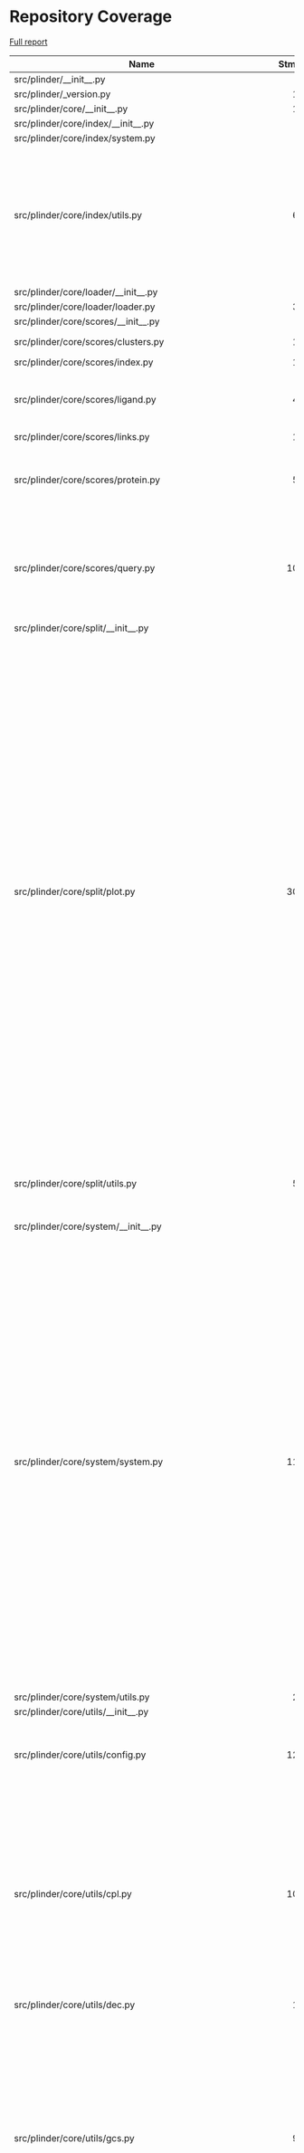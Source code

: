 # Repository Coverage

[Full report](https://htmlpreview.github.io/?https://github.com/plinder-org/plinder/blob/python-coverage-comment-action-data/htmlcov/index.html)

| Name                                                          |    Stmts |     Miss |   Branch |   BrPart |        Cover |   Missing |
|-------------------------------------------------------------- | -------: | -------: | -------: | -------: | -----------: | --------: |
| src/plinder/\_\_init\_\_.py                                   |        4 |        0 |        0 |        0 |    100.0000% |           |
| src/plinder/\_version.py                                      |       15 |        4 |        0 |        0 |     73.3333% |     16-19 |
| src/plinder/core/\_\_init\_\_.py                              |       13 |        0 |        0 |        0 |    100.0000% |           |
| src/plinder/core/index/\_\_init\_\_.py                        |        0 |        0 |        0 |        0 |    100.0000% |           |
| src/plinder/core/index/system.py                              |        0 |        0 |        0 |        0 |    100.0000% |           |
| src/plinder/core/index/utils.py                               |       64 |        5 |       24 |        8 |     85.2273% |25->24, 76, 81-83, 120->119, 158->157, 163->158, 164->163, 170 |
| src/plinder/core/loader/\_\_init\_\_.py                       |        2 |        1 |        0 |        0 |     50.0000% |         6 |
| src/plinder/core/loader/loader.py                             |       37 |       34 |       18 |        0 |      5.4545% |      8-92 |
| src/plinder/core/scores/\_\_init\_\_.py                       |        8 |        0 |        0 |        0 |    100.0000% |           |
| src/plinder/core/scores/clusters.py                           |       19 |        2 |        4 |        2 |     82.6087% |19->18, 51-52 |
| src/plinder/core/scores/index.py                              |       16 |        1 |        2 |        1 |     88.8889% |        39 |
| src/plinder/core/scores/ligand.py                             |       46 |        3 |       14 |        5 |     86.6667% |19->18, 49-52, 58->57, 66, 93->92 |
| src/plinder/core/scores/links.py                              |       19 |        0 |        4 |        1 |     95.6522% |    20->19 |
| src/plinder/core/scores/protein.py                            |       50 |        4 |       22 |        6 |     86.1111% |19->18, 46->52, 60-61, 66->65, 76-77, 93->92 |
| src/plinder/core/scores/query.py                              |      104 |        9 |       56 |        8 |     88.1250% |49, 73, 97, 104, 173->181, 176-178, 216, 264 |
| src/plinder/core/split/\_\_init\_\_.py                        |        2 |        0 |        0 |        0 |    100.0000% |           |
| src/plinder/core/split/plot.py                                |      302 |      190 |      104 |       12 |     36.4532% |17-18, 38, 44-56, 141->140, 155, 157, 158->160, 170, 175, 188-204, 257-260, 294-312, 328-329, 378-396, 399-430, 433-475, 478-605, 608-616, 627-628, 631-662, 665-712, 715-757, 764, 766-768, 771-775, 779-822, 834 |
| src/plinder/core/split/utils.py                               |       59 |       10 |       14 |        3 |     79.4521% |19->18, 37-44, 103->105, 181-182 |
| src/plinder/core/system/\_\_init\_\_.py                       |        2 |        0 |        0 |        0 |    100.0000% |           |
| src/plinder/core/system/system.py                             |      119 |       23 |       58 |       18 |     70.0565% |29, 48->47, 62-63, 67->66, 82, 85->84, 99->102, 100->102, 105->104, 118->117, 131->130, 144->143, 157->156, 168->170, 173->172, 184->186, 189->188, 205->204, 218->217, 230-247, 250->249, 259-260, 278-289 |
| src/plinder/core/system/utils.py                              |       23 |       23 |       12 |        0 |      0.0000% |      3-39 |
| src/plinder/core/utils/\_\_init\_\_.py                        |        0 |        0 |        0 |        0 |    100.0000% |           |
| src/plinder/core/utils/config.py                              |      127 |        4 |       44 |        5 |     94.7368% |130->129, 134, 155, 264, 286 |
| src/plinder/core/utils/cpl.py                                 |      102 |       43 |       42 |       11 |     48.6111% |26->25, 27-35, 43->42, 44, 48->47, 49, 56, 61-67, 71->70, 72-83, 87->86, 100-103, 112, 139->141, 145-154, 165 |
| src/plinder/core/utils/dec.py                                 |       19 |        0 |        2 |        1 |     95.2381% |    18->17 |
| src/plinder/core/utils/gcs.py                                 |       93 |       25 |       40 |       14 |     64.6617% |26->25, 28->50, 33-35, 47, 54-58, 66->65, 79->78, 93->92, 109->108, 117-120, 124->123, 132-133, 135, 142->exit, 145, 157-164 |
| src/plinder/core/utils/log.py                                 |       37 |       12 |       14 |        2 |     64.7059% |12-13, 63-66, 83-88 |
| src/plinder/core/utils/schemas.py                             |        9 |        0 |        0 |        0 |    100.0000% |           |
| src/plinder/core/utils/unpack.py                              |       54 |        3 |       28 |        4 |     91.4634% |28, 34, 40, 80->85 |
| src/plinder/data/\_\_init\_\_.py                              |        6 |        2 |        0 |        0 |     66.6667% |       8-9 |
| src/plinder/data/\_version.py                                 |       15 |       15 |        0 |        0 |      0.0000% |     18-40 |
| src/plinder/data/clusters.py                                  |      118 |       37 |       26 |        6 |     65.9722% |194-231, 256-257, 266->exit, 273, 304-305, 319-320, 331-368, 379 |
| src/plinder/data/common/\_\_init\_\_.py                       |        0 |        0 |        0 |        0 |    100.0000% |           |
| src/plinder/data/common/\_version.py                          |        0 |        0 |        0 |        0 |    100.0000% |           |
| src/plinder/data/common/constants.py                          |       30 |        0 |        0 |        0 |    100.0000% |           |
| src/plinder/data/common/log.py                                |        3 |        0 |        0 |        0 |    100.0000% |           |
| src/plinder/data/databases.py                                 |       59 |        3 |       26 |        6 |     89.4118% |13, 95->103, 96->95, 97->96, 137->148, 153-154, 221->exit |
| src/plinder/data/final\_structure\_qc.py                      |      144 |       30 |       28 |        7 |     77.3256% |22, 45-47, 69-72, 114-123, 147, 245-246, 273-276, 360-365, 457, 480->482 |
| src/plinder/data/get\_system\_annotations.py                  |      106 |       46 |       44 |        6 |     46.6667% |59, 62-63, 73-112, 141->145, 154->exit, 156->exit, 158-175, 187-188 |
| src/plinder/data/leakage.py                                   |       93 |       83 |       16 |        0 |      9.1743% |14-15, 27-51, 59-90, 100-163, 177-229 |
| src/plinder/data/pipeline/\_\_init\_\_.py                     |        0 |        0 |        0 |        0 |    100.0000% |           |
| src/plinder/data/pipeline/config.py                           |      109 |        4 |       40 |        3 |     95.3020% |151, 174, 178, 215 |
| src/plinder/data/pipeline/io.py                               |      303 |       62 |      138 |       34 |     71.4286% |40->39, 60->59, 90->95, 93->95, 99->98, 141-167, 169->171, 175->174, 207->210, 208->207, 219->218, 258->257, 291->299, 303->302, 332->334, 338->337, 385->383, 435->434, 455, 461, 466, 470, 484->483, 491, 496-498, 522-527, 537-546, 550->549, 557->565, 560-561, 563->565, 569->568, 588-617, 621->620, 649->651 |
| src/plinder/data/pipeline/mpqueue.py                          |       65 |       15 |       18 |        8 |     72.2892% |27, 32-35, 51-56, 63->65, 68->exit, 79->78, 80-85, 88->exit, 132->exit, 135->134 |
| src/plinder/data/pipeline/pipeline.py                         |      160 |       28 |       82 |       35 |     73.1405% |53-57, 60->59, 69->68, 76->75, 84->83, 91->90, 105->104, 120->119, 127->126, 136->135, 143->142, 153->152, 163->162, 167->166, 174->173, 183->182, 193->192, 194, 197->196, 206->205, 213->212, 220->219, 230->229, 238->237, 246->245, 247-250, 258->257, 259-260, 263->262, 264, 267->266, 268-280, 283->282, 286-289, 296->295, 297-301, 304->303, 305, 308->307, 309-313, 316->315, 317, 323->322, 324-330, 333->332, 334, 340->339, 341, 392-393 |
| src/plinder/data/pipeline/tasks.py                            |      334 |      110 |      104 |       22 |     61.6438% |145->exit, 156->145, 159, 172->175, 176-177, 216->225, 279->312, 280->279, 285-286, 295-296, 325-326, 332, 337->340, 338->337, 339, 370, 394->393, 395->394, 401->403, 407-411, 412->414, 422-425, 426->395, 464, 483->479, 484->483, 721-729, 735-736, 751-770, 791-810, 819-820, 842-862, 872-912, 920-921, 929-945, 953-975, 983-984, 997-998, 1012-1029 |
| src/plinder/data/pipeline/transform.py                        |      140 |       81 |       85 |        5 |     38.6667% |26, 29-30, 34, 48, 99->101, 125-169, 187-210, 234-319, 356 |
| src/plinder/data/pipeline/utils.py                            |      301 |       83 |      126 |       21 |     69.0867% |26-27, 40->39, 49-52, 76->75, 102-103, 109->108, 141-142, 143->139, 147->143, 149->147, 154-155, 164, 166->169, 170-171, 173-174, 205-206, 228->226, 292, 323-330, 420->419, 467->465, 473, 475->491, 485-488, 491->510, 504-507, 511, 521-540, 557-586, 601-602, 617-629, 641-650 |
| src/plinder/data/save\_linked\_structures.py                  |      154 |      154 |       62 |        0 |      0.0000% |     3-362 |
| src/plinder/data/smallmolecules.py                            |      110 |       36 |       14 |        6 |     64.5161% |19-20, 26-27, 33-34, 40-41, 47-48, 54-55, 61-62, 71-72, 83-89, 101, 105-106, 116-118, 125->124, 127-129, 139-140, 152->154, 163-166 |
| src/plinder/data/splits.py                                    |      298 |      232 |       91 |        3 |     18.7661% |34->exit, 91->exit, 98->exit, 122-127, 145-152, 156-163, 167-170, 192-200, 211-223, 243-333, 354-394, 418-466, 499-517, 559-617, 654-899, 903-963 |
| src/plinder/data/structure/\_\_init\_\_.py                    |        0 |        0 |        0 |        0 |    100.0000% |           |
| src/plinder/data/structure/atoms.py                           |      301 |      148 |       78 |       20 |     47.2296% |73-75, 85-96, 103, 109->113, 115-117, 123, 127-129, 140, 147-148, 154-156, 172-175, 186, 188, 189->191, 203, 222-226, 229-231, 235-238, 275-277, 297-311, 358, 382, 392-402, 408-413, 419, 427-441, 445-448, 454-456, 478->477, 501-578, 598-613, 624, 628, 646-651, 659-664, 668-670, 677-684 |
| src/plinder/data/structure/contacts.py                        |       88 |        8 |       30 |        5 |     88.9831% |93->95, 112-113, 191->195, 207, 220, 226-232, 258-261 |
| src/plinder/data/structure/models.py                          |       23 |        0 |        0 |        0 |    100.0000% |           |
| src/plinder/data/utils/\_\_init\_\_.py                        |        0 |        0 |        0 |        0 |    100.0000% |           |
| src/plinder/data/utils/annotations/\_\_init\_\_.py            |        0 |        0 |        0 |        0 |    100.0000% |           |
| src/plinder/data/utils/annotations/aggregate\_annotations.py  |      505 |       73 |      339 |       63 |     79.1469% |85, 132->131, 142->141, 152->151, 162->161, 166->165, 170->169, 174->173, 175, 178->177, 182->181, 193->192, 196->exit, 199, 202->201, 206->205, 210->209, 219->218, 220-231, 234->233, 235-242, 256, 265, 273->272, 274, 277->276, 278, 320->319, 328->327, 336->335, 343->342, 347->346, 349, 357->356, 359, 384->390, 385->384, 387->385, 426-427, 466, 475, 481, 489-493, 502-503, 521, 532, 544, 610, 690->692, 703->702, 715->717, 725->724, 789->794, 792-793, 818->820, 822->826, 841->843, 867->879, 914->903, 934->933, 945, 978-999, 1002, 1007, 1010, 1149-1150, 1212-1215, 1218-1219, 1225->exit, 1230, 1277, 1300, 1304, 1316-1327 |
| src/plinder/data/utils/annotations/extras.py                  |      306 |       90 |       86 |       11 |     68.6224% |43->47, 66-69, 106-108, 123, 186->exit, 227, 259->256, 289, 307-312, 324, 344-348, 352-353, 357-365, 369-379, 406-415, 493->499, 521->526, 543, 556-557, 563-564, 572-573, 640->646, 655-698, 702-704, 710-725, 731-735 |
| src/plinder/data/utils/annotations/get\_ligand\_validation.py |      159 |       13 |       32 |       11 |     87.4346% |91->90, 92, 147->146, 154-158, 170, 197-201, 225->224, 234, 330->329, 338-339, 342, 361->363, 362->361, 363->362, 366 |
| src/plinder/data/utils/annotations/get\_similarity\_scores.py |      519 |      408 |      268 |       10 |     17.9161% |81-129, 133-136, 150, 207->220, 221, 227->230, 232, 233->230, 242-279, 312, 315->314, 322-323, 365-375, 383-391, 396-403, 412-497, 504-528, 533-596, 599-640, 643-650, 664-744, 755-809, 814-819, 824-900, 903-906, 909-918, 925-986, 991-1039 |
| src/plinder/data/utils/annotations/interaction\_utils.py      |      166 |       18 |       92 |        5 |     85.6589% |57-63, 70-75, 150-151, 199-202, 254, 363, 392->400 |
| src/plinder/data/utils/annotations/interface\_gap.py          |       87 |        8 |       28 |        6 |     87.8261% |53, 117, 126, 128, 164-165, 183-184 |
| src/plinder/data/utils/annotations/ligand\_utils.py           |      567 |       62 |      272 |       53 |     84.8629% |110->109, 133->exit, 165, 174, 189, 235-237, 260, 275-280, 302->291, 310, 332, 334, 336, 339-342, 346->345, 433->432, 439->441, 448->447, 458->457, 500-502, 546, 551, 577-578, 590-591, 602-603, 614-615, 627-628, 639-640, 713, 840->845, 847-850, 882-885, 918->917, 985, 1105-1106, 1108, 1128->1127, 1131->1133, 1136->1135, 1143->1142, 1147->1146, 1153->1152, 1159->1158, 1166->1165, 1167, 1173->1172, 1176->1178, 1182, 1204->1203, 1208->1207, 1215->1214, 1217, 1221->1220, 1225->1224, 1229->1228, 1233->1232, 1234-1241, 1244->1243, 1247-1248, 1252->1251, 1259-1260, 1293, 1328, 1362->1364, 1457->1461 |
| src/plinder/data/utils/annotations/mmpdb\_utils.py            |      124 |       66 |       40 |        0 |     45.1220% |35, 47-165, 173-185, 405-414 |
| src/plinder/data/utils/annotations/protein\_utils.py          |      137 |        8 |       70 |       12 |     90.3382% |47, 75->81, 79-80, 107->105, 159->161, 222, 238, 268->267, 269, 288, 336->335, 369->371, 382->381, 386->385, 387, 395->397, 415->414 |
| src/plinder/data/utils/annotations/rdkit\_utils.py            |      196 |       49 |       54 |        9 |     73.6000% |96-104, 146, 148, 153-158, 169->172, 174->161, 202-208, 212-219, 247-248, 289-296, 318-319, 369-370, 383-392, 397, 399-403, 414, 417->426, 422-423 |
| src/plinder/data/utils/annotations/save\_utils.py             |       80 |        4 |       38 |        5 |     90.6780% |39->28, 88-90, 115->117, 118->exit, 148 |
| src/plinder/data/utils/cluster.py                             |       43 |       43 |       12 |        0 |      0.0000% |     3-101 |
| src/plinder/data/utils/diffdock\_utils.py                     |      177 |      147 |       60 |        0 |     12.6582% |20, 26, 32, 38-43, 58-79, 86-93, 96-98, 102-121, 127-169, 173-188, 372-375, 379-446, 450-464, 476-520 |
| src/plinder/data/utils/tanimoto.py                            |      105 |       11 |       26 |        8 |     85.4962% |19, 31-32, 56-57, 62, 75, 137, 191, 193, 195 |
| src/plinder/eval/\_\_init\_\_.py                              |        5 |        2 |        0 |        0 |     60.0000% |       7-8 |
| src/plinder/eval/docking/\_\_init\_\_.py                      |        0 |        0 |        0 |        0 |    100.0000% |           |
| src/plinder/eval/docking/make\_plots.py                       |      113 |      113 |       24 |        0 |      0.0000% |     3-265 |
| src/plinder/eval/docking/stratify\_test\_set.py               |      117 |       29 |       38 |        8 |     74.8387% |36-73, 97->104, 159->158, 169, 225->224, 268-271, 273-276, 307-310, 323-361, 372 |
| src/plinder/eval/docking/utils.py                             |      184 |        5 |       68 |       10 |     94.0476% |46->45, 106->105, 117, 123, 255->244, 287->290, 298, 303->301, 307, 317 |
| src/plinder/eval/docking/write\_scores.py                     |       86 |        9 |       38 |       12 |     83.0645% |42-43, 48->51, 62->exit, 64-66, 79->78, 80->79, 81->80, 84, 119->124, 126->139, 142->141, 145-146, 166->168, 226 |
| src/plinder/methods/\_\_init\_\_.py                           |        0 |        0 |        0 |        0 |    100.0000% |           |
|                                                     **TOTAL** | **7981** | **2731** | **3095** |  **511** | **62.0711%** |           |


## Setup coverage badge

Below are examples of the badges you can use in your main branch `README` file.

### Direct image

[![Coverage badge](https://raw.githubusercontent.com/plinder-org/plinder/python-coverage-comment-action-data/badge.svg)](https://htmlpreview.github.io/?https://github.com/plinder-org/plinder/blob/python-coverage-comment-action-data/htmlcov/index.html)

This is the one to use if your repository is private or if you don't want to customize anything.

### [Shields.io](https://shields.io) Json Endpoint

[![Coverage badge](https://img.shields.io/endpoint?url=https://raw.githubusercontent.com/plinder-org/plinder/python-coverage-comment-action-data/endpoint.json)](https://htmlpreview.github.io/?https://github.com/plinder-org/plinder/blob/python-coverage-comment-action-data/htmlcov/index.html)

Using this one will allow you to [customize](https://shields.io/endpoint) the look of your badge.
It won't work with private repositories. It won't be refreshed more than once per five minutes.

### [Shields.io](https://shields.io) Dynamic Badge

[![Coverage badge](https://img.shields.io/badge/dynamic/json?color=brightgreen&label=coverage&query=%24.message&url=https%3A%2F%2Fraw.githubusercontent.com%2Fplinder-org%2Fplinder%2Fpython-coverage-comment-action-data%2Fendpoint.json)](https://htmlpreview.github.io/?https://github.com/plinder-org/plinder/blob/python-coverage-comment-action-data/htmlcov/index.html)

This one will always be the same color. It won't work for private repos. I'm not even sure why we included it.

## What is that?

This branch is part of the
[python-coverage-comment-action](https://github.com/marketplace/actions/python-coverage-comment)
GitHub Action. All the files in this branch are automatically generated and may be
overwritten at any moment.
